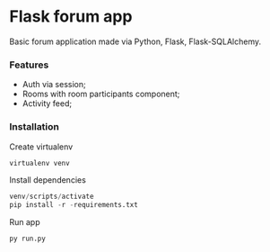 # Flask forum app
Basic forum application made via Python, Flask, Flask-SQLAlchemy.

### Features

- Auth via session;
- Rooms with room participants component;
- Activity feed;

### Installation

Create virtualenv
```python
virtualenv venv
```

Install dependencies
```python
venv/scripts/activate
pip install -r -requirements.txt
```

Run app
```python
py run.py
```

